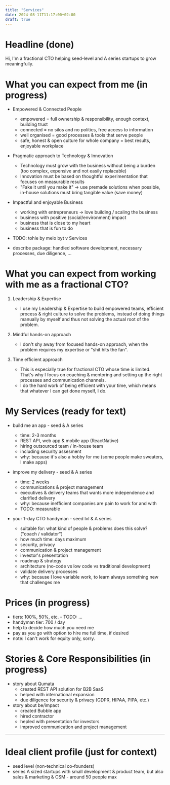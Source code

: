```yaml
---
title: "Services"
date: 2024-08-11T11:17:00+02:00
draft: true
---
```


# Headline (done)
Hi, I'm a fractional CTO helping seed-level and A series startups to grow meaningfully.

# What you can expect from me (in progress)
- Empowered & Connected People
    - empowered = full ownership & responsibility, enough context, building trust
    - connected = no silos and no politics, free access to information
    - well organised = good processes & tools that serve people
    - safe, honest & open culture for whole company = best results, enjoyable workplace

- Pragmatic approach to Technology & Innovation
    - Technology must grow with the business without being a burden (too complex, expensive and not easily replacable)
    - Innovation must be based on thoughtful experimentation that focuses on measurable results
    - "Fake it until you make it" -> use premade solutions when possible, in-house solutions must bring tangible value (save money)

- Impactful and enjoyable Business
    - working with entrepreneurs -> love building / scaling the business
    - business with positive (social/environment) impact
    - business that is close to my heart
    - business that is fun to do

- TODO: tohle by melo byt v Services
- describe package: handled software development, necessary processes, due diligence, ...

# What you can expect from working with me as a fractional CTO?
1. Leadership & Expertise
    - I use my Leadership & Expertise to build empowered teams, efficient process & right culture to solve the problems, instead of doing things manually by myself and thus not solving the actual root of the problem.

2. Mindful hands-on approach
    - I don't shy away from focused hands-on approach, when the problem requires my expertise or "shit hits the fan".

3. Time efficient approach
    - This is especially true for fractional CTO whose time is limited. That's why I focus on coaching & mentoring and setting up the right processes and communication channels.
    - I do the hard work of being efficient with your time, which means that whatever I can get done myself, I do.

# My Services (ready for text)
- build me an app - seed & A series
    - time: 2-3 months
    - REST API, web app & mobile app (ReactNative)
    - hiring outsourced team / in-house team
    - including security assesment
    - why: because it's also a hobby for me (some people make sweaters, I make apps)

- improve my delivery - seed & A series
    - time: 2 weeks
    - communications & project management
    - executives & delivery teams that wants more independence and clarified delivery
    - why: because inefficient companies are pain to work for and with
    - TODO: measurable

- your 1-day CTO handyman - seed lvl & A series
    - suitable for: what kind of people & problems does this solve? ("coach / validator")
    - how much time: days maximum
    - security, privacy
    - communication & project management
    - investor's presentation
    - roadmap & strategy
    - architecture (no-code vs low code vs traditional development)
    - validate delivery processes
    - why: because I love variable work, to learn always something new that challenges me

# Prices (in progress)
- tiers: 100%, 50%, etc. - TODO: ...
- handyman tier: 700 / day
- help to decide how much you need me
- pay as you go with option to hire me full time, if desired
- note: I can't work for equity only, sorry.

# Stories & Core Responsibilities (in progress)
- story about Qumata
    - created REST API solution for B2B SaaS
    - helped with international expansion
    - due diligence for security & privacy (GDPR, HIPAA, PIPA, etc.)
- story about be/impact
    - created Bubble app
    - hired contractor
    - hepled with presentation for investors
    - improved communication and project management

---
# Ideal client profile (just for context)
- seed level (non-technical co-founders)
- series A sized startups with small development & product team, but also sales & marketing & CSM - around 50 people max

